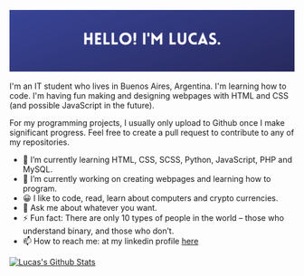 ![Banner](https://raw.githubusercontent.com/lucasfarfa/lucasfarfa/master/profileavatarbanner.png)

I'm an IT student who lives in Buenos Aires, Argentina. I'm learning how to code. I'm having fun making and designing webpages with HTML and CSS (and possible JavaScript in the future).  

For my programming projects, I usually only upload to Github once I make significant progress. Feel free to create a pull request to contribute to any of my repositories.

- 🌱 I’m currently learning HTML, CSS, SCSS, Python, JavaScript, PHP and MySQL.
- 🔭 I’m currently working on creating webpages and learning how to program.
- 😀 I like to code, read, learn about computers and crypto currencies.
- 💬 Ask me about whatever you want.
- ⚡ Fun fact: There are only 10 types of people in the world – those who understand binary, and those who don’t.
- 📫 How to reach me: at my linkedin profile <a href=https://www.linkedin.com/in/lucasfarfallini>here </a>

[![Lucas's Github Stats](https://github-readme-stats.vercel.app/api?username=lucasfarfa)](https://github.com/anuraghazra/github-readme-stats)

<!-- fork this if you want to have the github status  -->
